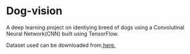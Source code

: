 # Dog-vision
A deep learning project on identiying breed of dogs using a Convolutinal Neural Network(CNN) built using TensorFlow.

Dataset used can be downloaded from<a target="_blank" href="https://www.kaggle.com/c/dog-breed-identification/data"> here. </a>
